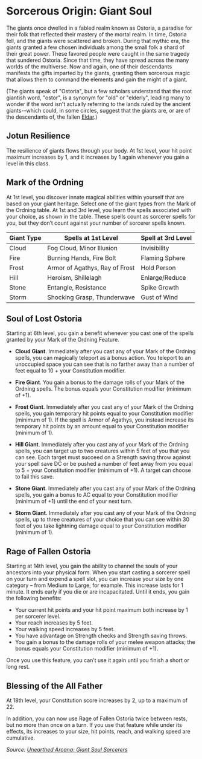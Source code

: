 # Sorcerous Origin: Giant Soul
The giants once dwelled in a fabled realm known as Ostoria, a paradise for their folk that reflected their mastery of the mortal realm. In time, Ostoria fell, and the giants were scattered and broken. During that mythic era, the giants granted a few chosen individuals among the small folk a shard of their great power. These favored people were caught in the same tragedy that sundered Ostoria. Since that time, they have spread across the many worlds of the multiverse. Now and again, one of their descendants manifests the gifts imparted by the giants, granting them sorcerous magic that allows them to command the elements and gain the might of a giant.

(The giants speak of "Ostoria", but a few scholars understand that the root giantish word, "ostor", is a synonym for "old" or "elderly", leading many to wonder if the word isn't actually referring to the lands ruled by the ancient giants--which could, in some circles, suggest that the giants are, or are of the descendants of, the fallen [Eldar](/Races/Eldar.md).)

## Jotun Resilience
The resilience of giants flows through your body. At 1st level, your hit point maximum increases by 1, and it increases by 1 again whenever you gain a level in this class.

## Mark of the Ordning
At 1st level, you discover innate magical abilities within yourself that are based on your giant heritage. Select one of the giant types from the Mark of the Ordning table. At 1st and 3rd level, you learn the spells associated with your choice, as shown in the table. These spells count as sorcerer spells for you, but they don’t count against your number of sorcerer spells known.

Giant Type|Spells at 1st Level|Spell at 3rd Level
----------|-------------------|------------------
Cloud|Fog Cloud, Minor Illusion|Invisibility
Fire|Burning Hands, Fire Bolt|Flaming Sphere
Frost|Armor of Agathys, Ray of Frost|Hold Person
Hill|Heroism, Shillelagh|Enlarge/Reduce
Stone|Entangle, Resistance|Spike Growth
Storm|Shocking Grasp, Thunderwave|Gust of Wind

## Soul of Lost Ostoria
Starting at 6th level, you gain a benefit whenever you cast one of the spells granted by your Mark of the Ordning Feature.

* **Cloud Giant**. Immediately after you cast any of your Mark of the Ordning spells, you can magically teleport as a bonus action. You teleport to an unoccupied space you can see that is no farther away than a number of feet equal to 10 + your Constitution modifier.

* **Fire Giant**. You gain a bonus to the damage rolls of your Mark of the Ordning spells. The bonus equals your Constitution modifier (minimum of +1).

* **Frost Giant**. Immediately after you cast any of your Mark of the Ordning spells, you gain temporary hit points equal to your Constitution modifier (minimum of 1). If the spell is Armor of Agathys, you instead increase its temporary hit points by an amount equal to your Constitution modifier (minimum of 1).

* **Hill Giant**. Immediately after you cast any of your Mark of the Ordning spells, you can target up to two creatures within 5 feet of you that you can see. Each target must succeed on a Strength saving throw against your spell save DC or be pushed a number of feet away from you equal to 5 + your Constitution modifier (minimum of +1). A target can choose to fail this save.

* **Stone Giant**. Immediately after you cast any of your Mark of the Ordning spells, you gain a bonus to AC equal to your Constitution modifier (minimum of +1) until the end of your next turn.

* **Storm Giant**. Immediately after you cast any of your Mark of the Ordning spells, up to three creatures of your choice that you can see within 30 feet of you take lightning damage equal to your Constitution modifier (minimum of 1).

## Rage of Fallen Ostoria
Starting at 14th level, you gain the ability to channel the souls of your ancestors into your physical form. When you start casting a sorcerer spell on your turn and expend a spell slot, you can increase your size by one category – from Medium to Large, for example. This increase lasts for 1 minute. It ends early if you die or are incapacitated. Until it ends, you gain the following benefits:

* Your current hit points and your hit point maximum both increase by 1 per sorcerer level.
* Your reach increases by 5 feet.
* Your walking speed increases by 5 feet.
* You have advantage on Strength checks and Strength saving throws.
* You gain a bonus to the damage rolls of your melee weapon attacks; the bonus equals your Constitution modifier (minimum of +1).

Once you use this feature, you can’t use it again until you finish a short or long rest.

## Blessing of the All Father
At 18th level, your Constitution score increases by 2, up to a maximum of 22.

In addition, you can now use Rage of Fallen Ostoria twice between rests, but no more than once on a turn. If you use that feature while under its effects, its increases to your size, hit points, reach, and walking speed are cumulative.

*Source: [Unearthed Arcana: Giant Soul Sorcerers](https://dnd.wizards.com/articles/unearthed-arcana/giant-soul-sorcerer)*
